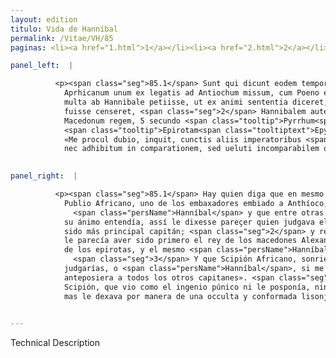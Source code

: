 ```yaml
---
layout: edition
titulo: Vida de Hanníbal
permalink: /Vitae/VH/85
paginas: <li><a href="1.html">1</a></li><li><a href="2.html">2</a></li><li><a href="3.html">3</a></li><li><a href="4.html">4</a></li><li><a href="5.html">5</a></li><li><a href="6.html">6</a></li><li><a href="7.html">7</a></li><li><a href="8.html">8</a></li><li><a href="9.html">9</a></li><li><a href="10.html">10</a></li><li><a href="11.html">11</a></li><li><a href="12.html">12</a></li><li><a href="13.html">13</a></li><li><a href="14.html">14</a></li><li><a href="15.html">15</a></li><li><a href="16.html">16</a></li><li><a href="17.html">17</a></li><li><a href="18.html">18</a></li><li><a href="19.html">19</a></li><li><a href="20.html">20</a></li><li><a href="21.html">21</a></li><li><a href="22.html">22</a></li><li><a href="23.html">23</a></li><li><a href="24.html">24</a></li><li><a href="25.html">25</a></li><li><a href="26.html">26</a></li><li><a href="27.html">27</a></li><li><a href="28.html">28</a></li><li><a href="29.html">29</a></li><li><a href="30.html">30</a></li><li><a href="31.html">31</a></li><li><a href="32.html">32</a></li><li><a href="33.html">33</a></li><li><a href="34.html">34</a></li><li><a href="35.html">35</a></li><li><a href="36.html">36</a></li><li><a href="37.html">37</a></li><li><a href="38.html">38</a></li><li><a href="39.html">39</a></li><li><a href="40.html">40</a></li><li><a href="41.html">41</a></li><li><a href="42.html">42</a></li><li><a href="43.html">43</a></li><li><a href="44.html">44</a></li><li><a href="45.html">45</a></li><li><a href="46.html">46</a></li><li><a href="47.html">47</a></li><li><a href="48.html">48</a></li><li><a href="49.html">49</a></li><li><a href="50.html">50</a></li><li><a href="51.html">51</a></li><li><a href="52.html">52</a></li><li><a href="53.html">53</a></li><li><a href="54.html">54</a></li><li><a href="55.html">55</a></li><li><a href="56.html">56</a></li><li><a href="57.html">57</a></li><li><a href="58.html">58</a></li><li><a href="59.html">59</a></li><li><a href="60.html">60</a></li><li><a href="61.html">61</a></li><li><a href="62.html">62</a></li><li><a href="63.html">63</a></li><li><a href="64.html">64</a></li><li><a href="65.html">65</a></li><li><a href="66.html">66</a></li><li><a href="67.html">67</a></li><li><a href="68.html">68</a></li><li><a href="69.html">69</a></li><li><a href="70.html">70</a></li><li><a href="71.html">71</a></li><li><a href="72.html">72</a></li><li><a href="73.html">73</a></li><li><a href="74.html">74</a></li><li><a href="75.html">75</a></li><li><a href="76.html">76</a></li><li><a href="77.html">77</a></li><li><a href="78.html">78</a></li><li><a href="79.html">79</a></li><li><a href="80.html">80</a></li><li><a href="81.html">81</a></li><li><a href="82.html">82</a></li><li><a href="83.html">83</a></li><li><a href="84.html">84</a></li><li><a href="85.html">85</a></li><li><a href="86.html">86</a></li><li><a href="87.html">87</a></li><li><a href="88.html">88</a></li><li><a href="89.html">89</a></li><li><a href="90.html">90</a></li><li><a href="91.html">91</a></li><li><a href="92.html">92</a></li><li><a href="93.html">93</a></li><li><a href="94.html">94</a></li><li><a href="95.html">95</a></li><li><a href="96.html">96</a></li>

panel_left:  |

          <p><span class="seg">85.1</span> Sunt qui dicunt eodem tempore P.
            Aprhicanum unum ex legatis ad Antiochum missum, cum Poeno esse locutum et inter alia
            multa ab Hannibale petiisse, ut ex animi sententia diceret, quem maximum imperatorum
            fuisse censeret, <span class="seg">2</span> Hannibalem autem respondisse, primo loco sibi Alexandrum
            Macedonum regem, 5 secundo <span class="tooltip">Pyrrhum<span class="tooltiptext">Pyrrhym <span class="siglas">F F W</span> Pyrrum <span class="siglas">P</span> Pÿrrum <span class="siglas">U</span> </span></span>
            <span class="tooltip">Epirotam<span class="tooltiptext">Epyrhotam <span class="siglas">E F R W r</span> epirrotharum <span class="siglas">M</span> epyrotham <span class="siglas">P</span> epyrhotim <span class="siglas">S</span> Epÿrotham <span class="siglas">U</span> </span></span>, tertio seipsum collocandum uideri. <span class="seg">3</span> Ad <span class="tooltip">hoc<span class="tooltiptext">hec <span class="siglas">M N P R U W</span> </span></span> leniter arridentem Aphricanum dixisse: «Quid censeres Hannibal si me uicisses?»
            «Me procul dubio, inquit, cunctis aliis imperatoribus <span class="tooltip">anteferrem<span class="tooltiptext">anteferram <span class="siglas">M</span> </span></span>». <span class="seg">4</span> Hoc responsum placuisse Scipioni ferunt, quod se nec posthabitum
            nec adhibitum in comparationem, sed ueluti incomparabilem occulta quadam <span class="tooltip">assentatione<span class="tooltiptext">assertione <span class="siglas">s</span> </span></span> a Punico ingenio relictum uideret<span class="nota"><sup>39</sup><span class="texto_nota">Luciano, DMort. XII.</span></span>.</p>
        

panel_right:  |

          <p><span class="seg">85.1</span> Hay quien diga que en mesmo tiempo que
            Publio Africano, uno de los embaxadores embiado a Anthíoco, ovo fabla con
              <span class="persName">Hanníbal</span> y que entre otras muchas cosas le demandó que, segund en
            su ánimo entendía, assí le dixesse pareçer quien judgava el que fasta entonces oviesse
            sido más principal capitán; <span class="seg">2</span> y respondidó <span class="persName">Hanníbal</span> que
            le parecía aver sido primero el rey de los macedones Alexandro, y el segundo Pyrrho, rey
            de los epirotas, y el mesmo <span class="persName">Hanníbal</span> se collocava por el terçero.
              <span class="seg">3</span> Y que Scipión Africano, sonriéndose mansamente a esto, le dixo: «¿Qué
            judgarías, o <span class="persName">Hanníbal</span>, si me vencieras?» Respondió: «Sin dubda me
            anteposiera a todos los otros capitanes». <span class="seg">4</span> Dizen que esta respuesta plugo a
            Scipión, que vio como el ingenio púnico ni le posponía, nin le aduzía en comparaçión,
            mas le dexava por manera de una occulta y conformada lisonja como a incomparable.</p>
        

---
```


Technical Description 